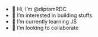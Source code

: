 - 👋 Hi, I’m @diptamRDC
- 👀 I’m interested in building stuffs
- 🌱 I’m currently learning JS
- 💞️ I’m looking to collaborate

<!---
diptamRDC/diptamRDC is a ✨ special ✨ repository because its `README.md` (this file) appears on your GitHub profile.
You can click the Preview link to take a look at your changes.
--->

